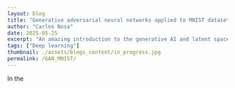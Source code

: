 ```yaml
---
layout: blog
title: "Generative adversarial neural networks applied to MNIST dataset"
author: "Carlos Nosa"
date: 2025-05-25
excerpt: "An amazing introduction to the generative AI and latent space models"
tags: ["Deep learning"]
thumbnail: ./assets/blogs_content/in_progress.jpg
permalink: /GAN_MNIST/
---
```


In the